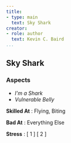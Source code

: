 ```yaml
---
title:
- type: main
  text: Sky Shark
creator:
- role: author
  text: Kevin C. Baird
...
```


## Sky Shark


### Aspects

- _I'm a Shark_
- _Vulnerable Belly_

**Skilled At**
: Flying, Biting

**Bad At**
: Everything Else

**Stress**
: [ 1 ] [ 2 ]
